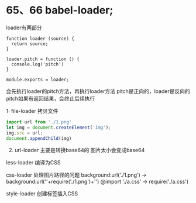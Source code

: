 # 65、66 babel-loader;

loader有两部分
```
function loader (source) {
  return source;
}

loader.pitch = function () {
  console.log('pitch')
}

module.exports = loader;
```
会先执行loader的pitch方法，再执行loader方法
pitch是正向的，loader是反向的
pitch如果有返回结果，会终止后续执行


1· file-loader 拷贝文件
```js
import url from './1.png'
let img = document.createElement('img');
img.src = url;
document.appendChild(img)
```
2. url-loader 主要是转换base64的
图片太小会变成base64

less-loader 编译为CSS

css-loader 处理图片路径的问题
background:url('./1.png') -> background:url(''+require('./1.png')+'')
@import './a.css' -> require('./a.css')

style-loader 创建标签插入CSS
